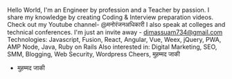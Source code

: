 Hello World,
I'm an Engineer by profession and a Teacher by passion.
I share my knowledge by creating Coding & Interview preparation videos.
Check out my Youtube channel- @मनोरंजनअधिकारी
I also speak at colleges and technical conferences. I'm just an invite away - dimassuam734@gmail.com
Technologies:
Javascript, Fusion, React, Angular, Vue, Weex, jQuery, PWA, AMP
Node, Java, Ruby on Rails
Also interested in:
Digital Marketing, SEO, SMM, Blogging, Web Security, Wordpress
Cheers,
मुहम्मद जाकी
- मुहम्मद जाकी
